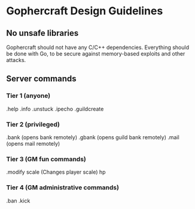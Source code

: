 # Gophercraft Design Guidelines

## No unsafe libraries

Gophercraft should not have any C/C++ dependencies. Everything should be done with Go, to be secure against memory-based exploits and other attacks.

## Server commands

### Tier 1 (anyone)

.help
.info
.unstuck
.ipecho
.guildcreate

### Tier 2 (privileged)

.bank (opens bank remotely)
.gbank (opens guild bank remotely)
.mail (opens mail remotely)

### Tier 3 (GM fun commands)

.modify
 scale (Changes player scale)
 hp 


### Tier 4 (GM administrative commands)

.ban
.kick